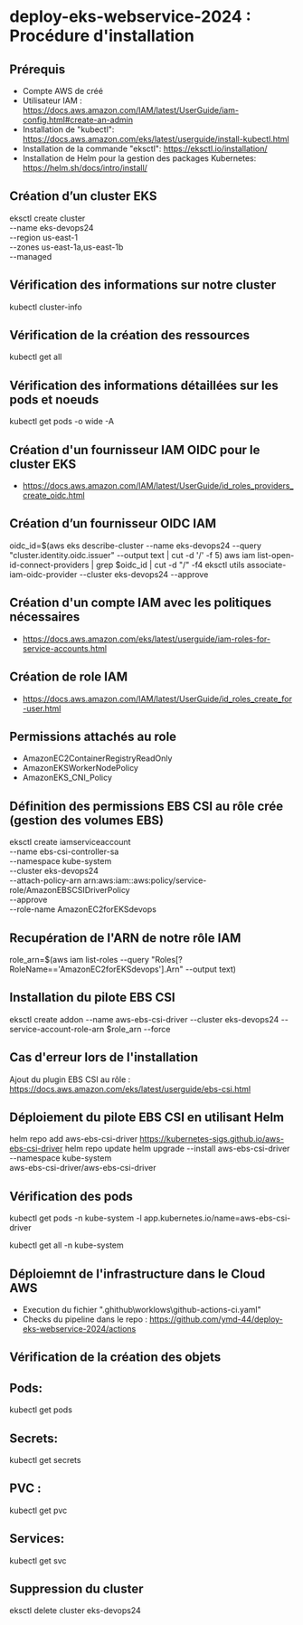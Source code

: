 # deploy-eks-webservice-2024 : Procédure d'installation
## Prérequis
- Compte AWS de créé
- Utilisateur IAM : https://docs.aws.amazon.com/IAM/latest/UserGuide/iam-config.html#create-an-admin
- Installation de "kubectl": https://docs.aws.amazon.com/eks/latest/userguide/install-kubectl.html
- Installation de la commande "eksctl": https://eksctl.io/installation/
- Installation de Helm pour la gestion des packages Kubernetes: https://helm.sh/docs/intro/install/

## Création d’un cluster EKS
eksctl create cluster \
--name eks-devops24 \
--region us-east-1 \
--zones us-east-1a,us-east-1b \
--managed 

## Vérification des informations sur notre cluster
kubectl cluster-info

## Vérification de la création des ressources
kubectl get all

## Vérification des informations détaillées sur les pods et noeuds
kubectl get pods -o wide -A

## Création d'un fournisseur IAM OIDC pour le cluster EKS
- https://docs.aws.amazon.com/IAM/latest/UserGuide/id_roles_providers_create_oidc.html

## Création d’un fournisseur OIDC IAM
oidc_id=$(aws eks describe-cluster --name eks-devops24 --query "cluster.identity.oidc.issuer" --output text | cut -d '/' -f 5)
aws iam list-open-id-connect-providers | grep $oidc_id | cut -d "/" -f4
eksctl utils associate-iam-oidc-provider --cluster eks-devops24 --approve

## Création d'un compte IAM avec les politiques nécessaires
- https://docs.aws.amazon.com/eks/latest/userguide/iam-roles-for-service-accounts.html

## Création de role IAM 
- https://docs.aws.amazon.com/IAM/latest/UserGuide/id_roles_create_for-user.html

## Permissions attachés au role 
- AmazonEC2ContainerRegistryReadOnly
- AmazonEKSWorkerNodePolicy
- AmazonEKS_CNI_Policy

## Définition des permissions EBS CSI au rôle crée (gestion des volumes EBS)
eksctl create iamserviceaccount \
--name ebs-csi-controller-sa \
--namespace kube-system \
--cluster eks-devops24 \
--attach-policy-arn arn:aws:iam::aws:policy/service-role/AmazonEBSCSIDriverPolicy \
--approve \
--role-name AmazonEC2forEKSdevops

## Recupération de l'ARN de notre rôle IAM
role_arn=$(aws iam list-roles --query "Roles[?RoleName=='AmazonEC2forEKSdevops'].Arn" --output text)

## Installation du pilote EBS CSI
eksctl create addon --name aws-ebs-csi-driver --cluster eks-devops24 --service-account-role-arn $role_arn --force

## Cas d'erreur lors de l'installation 
Ajout du plugin EBS CSI au rôle : https://docs.aws.amazon.com/eks/latest/userguide/ebs-csi.html

## Déploiement du pilote EBS CSI en utilisant Helm
helm repo add aws-ebs-csi-driver https://kubernetes-sigs.github.io/aws-ebs-csi-driver
helm repo update
helm upgrade --install aws-ebs-csi-driver \
    --namespace kube-system \
    aws-ebs-csi-driver/aws-ebs-csi-driver

## Vérification des pods
kubectl get pods -n kube-system -l app.kubernetes.io/name=aws-ebs-csi-driver

kubectl get all -n kube-system

## Déploiemnt de l'infrastructure dans le Cloud AWS
- Execution du fichier ".ghithub\worklows\github-actions-ci.yaml"
- Checks du pipeline dans le repo : https://github.com/ymd-44/deploy-eks-webservice-2024/actions

## Vérification de la création des objets
## Pods: 
kubectl get pods
## Secrets: 
kubectl get secrets
## PVC : 
kubectl get pvc
## Services: 
kubectl get svc
## Suppression du cluster 
eksctl delete cluster eks-devops24
